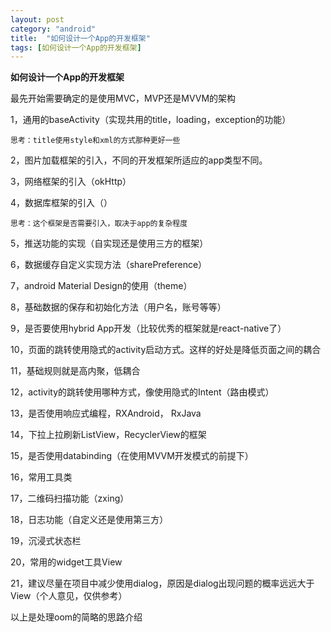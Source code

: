 ```yaml
---
layout: post
category: "android"
title:  "如何设计一个App的开发框架"
tags: [如何设计一个App的开发框架]
---
```

**如何设计一个App的开发框架**

最先开始需要确定的是使用MVC，MVP还是MVVM的架构

1，通用的baseActivity（实现共用的title，loading，exception的功能）
	
	思考：title使用style和xml的方式那种更好一些

2，图片加载框架的引入，不同的开发框架所适应的app类型不同。

3，网络框架的引入（okHttp）

4，数据库框架的引入（）
	
	思考：这个框架是否需要引入，取决于app的复杂程度
	
5，推送功能的实现（自实现还是使用三方的框架）

6，数据缓存自定义实现方法（sharePreference）

7，android Material Design的使用（theme）

8，基础数据的保存和初始化方法（用户名，账号等等）

9，是否要使用hybrid App开发（比较优秀的框架就是react-native了）

10，页面的跳转使用隐式的activity启动方式。这样的好处是降低页面之间的耦合

11，基础规则就是高内聚，低耦合

12，activity的跳转使用哪种方式，像使用隐式的Intent（路由模式）

13，是否使用响应式编程，RXAndroid， RxJava

14，下拉上拉刷新ListView，RecyclerView的框架

15，是否使用databinding（在使用MVVM开发模式的前提下）

16，常用工具类

17，二维码扫描功能（zxing）

18，日志功能（自定义还是使用第三方）

19，沉浸式状态栏

20，常用的widget工具View

21，建议尽量在项目中减少使用dialog，原因是dialog出现问题的概率远远大于View（个人意见，仅供参考）

以上是处理oom的简略的思路介绍